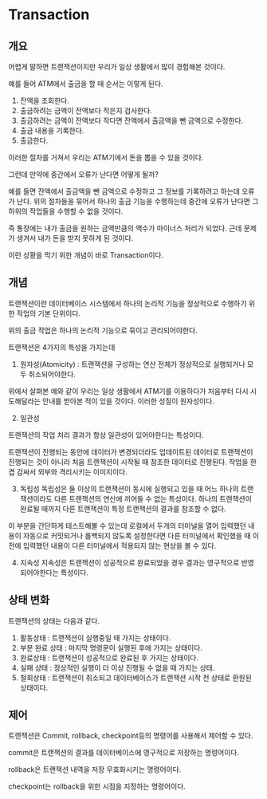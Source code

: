 # Transaction

## 개요

어렵게 말하면 트랜잭션이지만 우리가 일상 생활에서 많이 경험해본 것이다.

예를 들어 ATM에서 출금을 할 때 순서는 이렇게 된다.
1. 잔액을 조회한다.
2. 출금하려는 금액이 잔액보다 작은지 검사한다.
3. 출금하려는 금액이 잔액보다 작다면 잔액에서 출금액을 뺀 금액으로 수정한다.
4. 출금 내용을 기록한다.
5. 출금한다.

이러한 절차를 거쳐서 우리는 ATM기에서 돈을 뽑을 수 있을 것이다.

그런데 만약에 중간에서 오류가 난다면 어떻게 될까?

예를 들면 잔액에서 출금액을 뺀 금액으로 수정하고 그 정보를 기록하려고 하는데 오류가 난다. 위의 절차들을 묶어서 하나의 출금 기능을 수행하는데 중간에 오류가 난다면 그 하위의 작업들을 수행할 수 없을 것이다.

즉 통장에는 내가 출금을 원하는 금액만큼의 액수가 마이너스 처리가 되었다. 근데 문제가 생겨서 내가 돈을 받지 못하게 된 것이다.

이런 상황을 막기 위한 개념이 바로 Transaction이다.

## 개념

트랜잭션이란 데이터베이스 시스템에서 하나의 논리적 기능을 정상적으로 수행하기 위한 작업의 기본 단위이다.

위의 출금 작업은 하나의 논리적 기능으로 묶이고 관리되어야한다.

트랜잭션은 4가지의 특성을 가지는데 
1. 원자성(Atomicity) : 트랜잭션을 구성하는 연산 전체가 정상적으로 실행되거나 모두 취소되어야한다.

위에서 살펴본 예와 같이 우리는 일상 생활에서 ATM기를 이용하다가 처음부터 다시 시도해달라는 안내를 받아본 적이 있을 것이다. 이러한 성질이 원자성이다.

2. 일관성

트랜잭션의 작업 처리 결과가 항상 일관성이 있어야한다는 특성이다.

트랜잭션이 진행되는 동안에 데이터가 변경되더라도 업데이트된 데이터로 트랜잭션이 진행되는 것이 아니라 처음 트랜잭션이 시작될 때 참조한 데이터로 진행된다. 작업을 한 겹 감싸서 외부와 격리시키는 이미지이다.

3. 독립성
독립성은 둘 이상의 트랜잭션이 동시에 실행되고 있을 때 어느 하나의 트랜잭션이라도 다른 트랜잭션의 연산에 끼어들 수 없는 특성이다. 하나의 트랜잭션이 완료될 때까지 다른 트랜잭션이 특정 트랜잭션의 결과를 참조할 수 없다.

이 부분을 간단하게 테스트해볼 수 있는데 로컬에서 두개의 터미널을 열어 입력했던 내용이 자동으로 커밋되거나 롤백되지 않도록 설정한다면 다른 터미널에서 확인했을 때 이전에 입력했던 내용이 다른 터미널에서 적용되지 않는 현상을 볼 수 있다.

4. 지속성
지속성은 트랜잭션이 성공적으로 완료되었을 경우 결과는 영구적으로 반영되어야한다는 특성이다.

## 상태 변화

트랜잭션의 상태는 다음과 같다.

1. 활동상태 : 트랜잭션이 실행중일 때 가지는 상태이다.
2. 부분 완료 상태 : 마지막 명령문이 실행된 후에 가지는 상태이다.
3. 완료상태 : 트랜잭션이 성공적으로 완료된 후 가지는 상태이다.
4. 실패 상태 : 정상적인 실행이 더 이상 진행될 수 없을 때 가지는 상태. 
5. 철회상태 : 트랜잭션이 취소되고 데이터베이스가 트랜잭션 시작 전 상태로 환원된 상태이다.

## 제어

트랜잭션은 Commit, rollback, checkpoint등의 명령어를 사용해서 제어할 수 있다.

commit은 트랜잭션의 결과를 데이터베이스에 영구적으로 저장하는 명령어이다.

rollback은 트랜잭션 내역을 저장 무효화시키는 명령어이다.

checkpoint는 rollback을 위한 시점을 지정하는 명령어이다.
